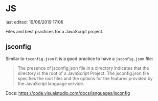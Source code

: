 # JS

last edited: 19/06/2019 17:06

Files and best practices for a JavaScript project.

## jsconfig

Similar to `tsconfig.json` it is a good practice to have a `jsconfig.json` file:

> The presence of jsconfig.json file in a directory indicates that the directory is the root of a JavaScript Project. The jsconfig.json file specifies the root files and the options for the features provided by the JavaScript language service.

Docs: https://code.visualstudio.com/docs/languages/jsconfig
